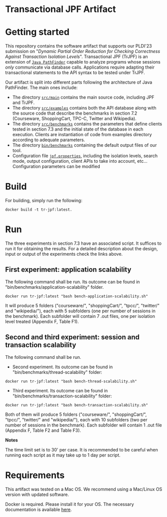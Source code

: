 # Transactional JPF Artifact 

# Getting started

This repository contains the software artifact that supports our PLDI'23 submission on "_Dynamic Partial Order Reduction for Checking Correctness Against Transaction Isolation Levels_". Transactional JPF (TrJPF) is an extension of [`Java PathFinder`](JPF-README.md) capable to analyze programs whose sessions _only_ communicate via database calls. Applications require adapting their transactional statements to the API syntax to be tested under TrJPF.

Our artifact is split into different parts following the architecture of Java PathFinder. The main ones include:

- The directory [`src/main`](src/main/README.md) contains the main source code, including JPF and TrJPF.
- The directory [`src/examples`](src/examples/README.md) contains both the API database along with the source code that describe the benchmarks in section 7.2 (Courseware, ShoppingCart, TPC-C, Twitter and Wikipedia).
- The directory [`src/benchmarks`](src/benchmarks/README.md) contains the parameters that define clients tested in section 7.3 and the initial state of the database in each execution. Clients are instantiation of code from examples directory according to adequate parameters.
- The directory [`bin/benchmarks`](bin/benchmarks/README.md) containing the default output files of our tool.
- Configuration file [`jpf.properties`](jpf.properties), including the isolation levels, search mode, output configuration, client APIs to take into account, etc... Configuration parameters can be modified 


# Build

For building, simply run the following:

```
docker build -t tr-jpf:latest.
```

# Run

The three experiments in section 7.3 have an associated script. It suffices to run it for obtaining the results. For a detailed description about the design, input or output of the experiments check the links above.

## First experiment: application scalability

The following command shall be run. Its outcome can be found in "bin/benchmarks/application-scalability" folder.

```
docker run tr-jpf:latest "bash bench-application-scalability.sh"
```

It will produce 5 folders ("courseware/", "shoppingCart/", "tpcc/", "twitter/" and "wikipedia/"), each with 5 subfolders (one per number of sessions in the benchmark). Each subfolder will contain 7 .out files, one per isolation level treated (Appendix F, Table F1).

## Second and third experiment: session and transaction scalability

The following command shall be run.

- Second experiment. Its outcome can be found in "bin/benchmarks/thread-scalability" folder:

```
docker run tr-jpf:latest "bash bench-thread-scalability.sh"
```

- Third experiment. Its outcome can be found in "bin/benchmarks/transaction-scalability" folder:

```
docker run tr-jpf:latest "bash bench-transaction-scalability.sh"
```

Both of them will produce 5 folders ("courseware/", "shoppingCart/", "tpcc/", "twitter/" and "wikipedia/"), each with 10 subfolders (two per number of sessions in the benchmark). Each subfolder will contain 1 .out file (Appendix F, Table F2 and Table F3).

**Notes**

The time limit set is to 30' per case. It is recommended to be careful when running each script as it may take up to 1 day per script. 

# Requirements

This artifact was tested on a Mac OS. We recommend using a Mac/Linux OS version with updated software. 

Docker is required. Please install it for your OS. The necessary documentation is available [here](https://docs.docker.com/get-docker).

<!---
This artifact was tested on a Linux OS. We recommend using a new Unix/Linux OS version with updated software. 

Docker is required. Please install it for your OS. The necessary documentation is available [here](https://docs.docker.com/get-docker) and then follow the [post installation steps](https://docs.docker.com/engine/install/linux-postinstall) so that you can run `docker` commands without admin privileges or sudo.

-->

